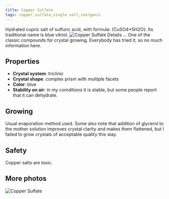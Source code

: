 ```yaml
---
title: Copper Sulfate
tags: copper,sulfate,single salt,inorganic
---
```

Hydrated cupric salt of sulfuric acid, with formula: {CuSO4*5H2O}. Its traditional name is blue vitriol.
![Copper Sulfate](@root/crystals/images/copper-sulfate/white.jpg)
<span class="cut">Details ...</span>
One of the classic compounds for crystal growing. Everybody has tried it, so no much information here.
## Properties
* **Crystal system**: triclinic
* **Crystal shape**: complex prism with multiple facets
* **Color**: blue
* **Stability on air**: in my comditions it is stable, but some people report that it can dehydrate.
## Growing
Usual evaporation method used. Some also note that addition of glycerol to the mother solution improves crystal clarity and makes them flattened, but I failed to grow crystals of acceptable quality this way.

## Safety
Copper salts are toxic.

## More photos
![Copper Sulfate](@root/crystals/images/copper-sulfate/with-scale.jpg)

